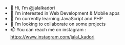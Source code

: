 - 👋 Hi, I’m @jalalkadori
- 👀 I’m interested in Web Development & Mobile apps
- 🌱 I’m currently learning JavaScript and PHP
- 💞️ I’m looking to collaborate on some projects
- 📫 You can reach me on instagram : https://www.instagram.com/jalal_kadori

